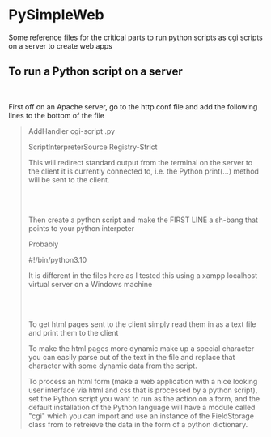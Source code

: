 # PySimpleWeb
Some reference files for the critical parts to run python scripts as cgi scripts on a server to create web apps


<h2>To run a Python script on a server</h2>
<br>
<p>First off on an Apache server, go to the http.conf file and add the following lines to the bottom of the file</p>
<blockquote>
  <p>AddHandler cgi-script .py</p>
  <p>ScriptInterpreterSource Registry-Strict</p>
</blockqoute>
<p>This will redirect standard output from the terminal on the server to the client it is currently connected to, i.e. the Python print(...) method will be sent to the client.</p>
<br>
<br>
<p>Then create a python script and make the FIRST LINE a sh-bang that points to your python interpeter</p>
<blockqoute>
  <p>Probably</p>
  <p>#!/bin/python3.10</p>
</blockqoute>
<p>It is different in the files here as I tested this using a xampp localhost virtual server on a Windows machine</p>
<br>
<br>
<p>To get html pages sent to the client simply read them in as a text file and print them to the client</p>
<p>To make the html pages more dynamic make up a special character you can easily parse out of the text in the file and replace that character with some dynamic data from the script.</p>
<p>To process an html form (make a web application with a nice looking user interface via html and css that is processed by a python script), set the Python script you want to run as the action on a form, and the default installation of the Python language will have a module called "cgi" which you can import and use an instance of the FieldStorage class from to retreieve the data in the form of a python dictionary.</p>
